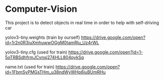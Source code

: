 # Computer-Vision
This project is to detect objects in real time in order to help with self-driving car

yolov3-tiny.weights (train by ourself)
https://drive.google.com/open?id=1r2n0R3iuXmhuwwOGgM0tamRlu_Uz4rWL

yolov3-tiny.cfg (used for train)
https://drive.google.com/open?id=1-5oTRBSdhfrmJCvnsj274HLL804pykSq

name.txt (used for train)
https://drive.google.com/open?id=1FbmSyPMGsTHm_u38ndWyWHp6iuBUmRHu
